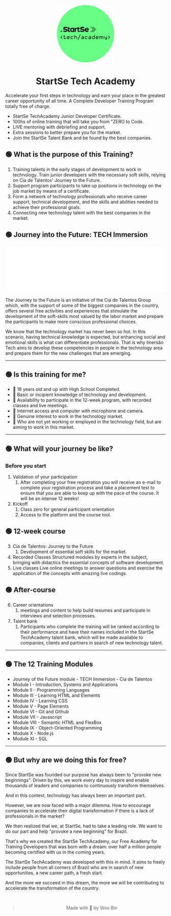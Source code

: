 <div align="center">
 
  <img src="Images/logo.svg" width="180" /><br />
  <h1>StartSe Tech Academy</h1>
</div>

<p>
  Accelerate your first steps in technology and earn your place in the greatest career opportunity of all time.
  A Complete Developer Training Program totally free of charge.
</p>

- StartSe TechAcademy Junior Developer Certificate.
- 100hs of online training that will take you from "ZERO to Code.
- LIVE mentoring with debriefing and support.
- Extra sessions to better prepare you for the market.
- Join the StartSe Talent Bank and be found by the best companies.

## 🟢 What is the purpose of this Training?

1. Training talents in the early stages of development to work in technology. Train junior developers with the necessary soft skills, relying on Cia de Talentos' Journey to the Future.
2. Support program participants to take up positions in technology on the job market by means of a certificate.
3. Form a network of technology professionals who receive career support, technical development, and the skills and abilities needed to achieve their professional goals.
4. Connecting new technology talent with the best companies in the market.

## 🟢 Journey into the Future: TECH Immersion

<div>
  <img src="Images/partner-1.png" width="250px" />
  <img align="right" src="Images/partner-2.png" width="250px" />
</div>
<p>
The Journey to the Future is an initiative of the Cia de Talentos Group which, with the support of some of the biggest companies in the country, offers several free activities and experiences that stimulate the development of the soft-skills most valued by the labor market and prepare the participants to make more conscious professional choices.
</p>
<p>
We know that the technology market has never been so hot. In this scenario, having technical knowledge is expected, but enhancing social and emotional skills is what can differentiate professionals. That is why Imersão Tech aims to develop these competencies in people in the technology area and prepare them for the new challenges that are emerging.
</p>

<hr />

## 🟢 Is this training for me?

- 📗 18 years old and up with High School Completed.
- 📗 Basic or incipient knowledge of technology and development.
- 📗 Availability to participate in the 12-week program, with recorded classes and live meetings.
- 📗 Internet access and computer with microphone and camera.
- 📗 Genuine interest to work in the technology market.
- 📗 Who are not yet working or employed in the technology field, but are aiming to work in this market.

<hr />

## 🟢 What will your journey be like?

### Before you start

1. Validation of your participation
   1. After completing your free registration you will receive an e-mail to complete your registration process and take a placement test to ensure that you are able to keep up with the pace of the course. It will be an intense 12 weeks!
2. Kickoff
   1. Class zero for general participant orientation
   2. Access to the platform and the course tool.

## 🟢 12-week course

3. Cia de Talentos: Journey to the Future
   1. Development of essential soft skills for the market.
4. Recorded Classes
   Structured modules by experts in the subject, bringing with didactics the essential concepts of software development.
5. Live classes
   Live online meetings to answer questions and exercise the application of the concepts with amazing live codings.

## 🟢 After-course

6. Career orientations
   1. meetings and content to help build resumes and participate in interviews and selection processes.
7. Talent bank
   1. Participants who complete the training will be ranked according to their performance and have their names included in the StartSe TechAcademy talent bank, which will be made available to companies, clients and partners in search of new technology talent.

<hr />

## 🟢 The 12 Training Modules

- Journey of the Future module - TECH Immersion - Cia de Talentos
- Module I - Introduction, Systems and Applications
- Module II - Programming Languages
- Module III - Learning HTML and Elements
- Module IV - Learning CSS
- Module V - Page Elements
- Module VI - Git and Github
- Module VII - Javascript
- Module VIII - Semantic HTML and FlexBox
- Module IX - Object-Oriented Programming
- Module X - Node.js
- Module XI - SQL

<hr />

## 🟢 But why are we doing this for free?

<p>
  Since StartSe was founded our purpose has always been to "provoke new beginnings".  
Driven by this, we work every day to inspire and enable thousands of leaders and companies to continuously transform themselves.
 
And in this context, technology has always been an important part.

However, we are now faced with a major dilemma. How to encourage companies to accelerate their digital transformation if there is a lack of professionals in the market?

We then realized that we, at StartSe, had to take a leading role.
We want to do our part and help "provoke a new beginning" for Brazil.

That's why we created the StartSe TechAcademy, our Free Academy for Training Developers that was born with a dream: over half a million people becoming certified with us in the coming years.

The StartSe TechAcademy was developed with this in mind. It aims to freely include people from all corners of Brazil who are in search of new opportunities, a new career path, a fresh start.

And the more we succeed in this dream, the more we will be contributing to accelerate the transformation of the country.

</p>
<br />

<div align="center">

> Made with 💚 by Woo Bin
</div>
